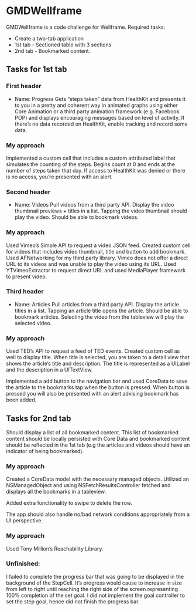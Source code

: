 # GMDWellframe
GMDWellframe is a code challenge for Wellframe. 
Required tasks: 
* Create a two-tab application
* 1st tab - Sectioned table with 3 sections
* 2nd tab - Bookmarked content.

## Tasks for 1st tab
### First header
* Name: Progress
Gets “steps taken” data from HealthKit and presents it to you in a pretty and coherent way in animated graphs using either Core Animation or a third party animation framework (e.g. Facebook POP) and displays encouraging messages based on level of activity. If there’s no data recorded on HealthKit, enable tracking and record some data.

### My approach
Implemented a custom cell that includes a custom attributed label that simulates the counting of the steps. Begins count at 0 and ends at the number of steps taken that day. If access to HealthKit was denied or there is no access,  you’re presented with an alert.

### Second header
* Name: Videos
Pull videos from a third party API. Display the video thumbnail previews + titles in a list. Tapping the video thumbnail should play the video. Should be able to bookmark videos.

### My approach
Used Vimeo’s Simple API to request a video JSON feed. Created custom cell for videos that includes video thumbnail, title and button to add bookmark.
Used AFNetworking for my third party library. 
Vimeo does not offer a direct URL to its videos and was unable to play the video using its URL. Used YTVimeoExtractor to request direct URL and used MediaPlayer framework to present video. 

### Third header
* Name: Articles
Pull articles from a third party API. Display the article titles in a list. Tapping an article title opens the article. Should be able to bookmark articles. Selecting the video from the tableview will play the selected video. 

### My approach
Used TED’s API to request a feed of TED events. Created custom cell as well to display title. When title is selected, you are taken to a detail view that shows the article’s title and description. The title is represented as a UILabel and the description in a UITextView. 

Implemented a add button to the navigation bar and used CoreData to save the article to the bookmarks tap when the button is pressed. When button is pressed you will also be presented with an alert advising bookmark has been added. 

## Tasks for 2nd tab
Should display a list of all bookmarked content. This list of bookmarked content should be locally persisted with Core Data and bookmarked content should be reflected in the 1st tab (e.g the articles and videos should have an indicator of being bookmarked).

### My approach
Created a CoreData model with the necessary managed objects. Utilized an NSManagedObject and using NSFetchResultsController fetched and displays all the bookmarks in a tableview. 

Added extra functionality to swipe to delete the row.

The app should also handle no/bad network conditions appropriately from a UI perspective.

### My approach
Used Tony Million’s Reachability Library. 

### Unfinished: 
I failed to complete the progress bar that was going to be displayed in the background of the StepCell. It’s progress would cause to increase in size from left to right until reaching the right side of the screen representing 100% completion of the set goal. I did not implement the goal controller to set the step goal, hence did not finish the progress bar. 
